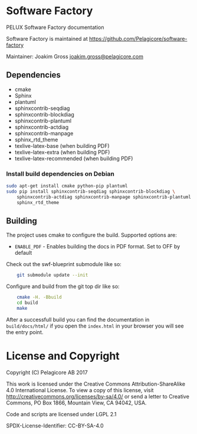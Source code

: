 
# Software Factory
PELUX Software Factory documentation

Software Factory is maintained at https://github.com/Pelagicore/software-factory

Maintainer: Joakim Gross <joakim.gross@pelagicore.com>


## Dependencies
* cmake
* Sphinx
* plantuml
* sphinxcontrib-seqdiag
* sphinxcontrib-blockdiag
* sphinxcontrib-plantuml
* sphinxcontrib-actdiag
* sphinxcontrib-manpage
* sphinx\_rtd\_theme
* texlive-latex-base (when building PDF)
* texlive-latex-extra (when building PDF)
* texlive-latex-recommended (when building PDF)

###  Install build dependencies on Debian

``` bash
sudo apt-get install cmake python-pip plantuml
sudo pip install sphinxcontrib-seqdiag sphinxcontrib-blockdiag \
    sphinxcontrib-actdiag sphinxcontrib-manpage sphinxcontrib-plantuml \
    sphinx_rtd_theme
```


## Building
The project uses cmake to configure the build. Supported options are:

* `ENABLE_PDF` - Enables building the docs in PDF format. Set to OFF by default

Check out the swf-blueprint submodule like so:
``` bash
    git submodule update --init
```

Configure and build from the git top dir like so:
``` bash
    cmake -H. -Bbuild
    cd build
    make
```

After a successfull build you can find the documentation in `build/docs/html/`
if you open the `index.html` in your browser you will see the entry point.

# License and Copyright
Copyright (C) Pelagicore AB 2017

This work is licensed under the Creative Commons
Attribution-ShareAlike 4.0 International License. To view a copy of
this license, visit http://creativecommons.org/licenses/by-sa/4.0/ or
send a letter to Creative Commons, PO Box 1866, Mountain View, CA
94042, USA.

Code and scripts are licensed under LGPL 2.1

SPDX-License-Identifier: CC-BY-SA-4.0
